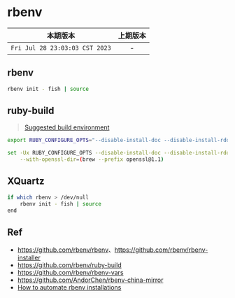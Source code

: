# rbenv

|本期版本|上期版本
|:---:|:---:
`Fri Jul 28 23:03:03 CST 2023` | -


## rbenv


```bash
rbenv init - fish | source
```


## ruby-build

> [Suggested build environment](https://github.com/rbenv/ruby-build/wiki#suggested-build-environment)

```bash
export RUBY_CONFIGURE_OPTS="--disable-install-doc --disable-install-rdoc"
```


```bash
set -Ux RUBY_CONFIGURE_OPTS --disable-install-doc --disable-install-rdoc \
	--with-openssl-dir=(brew --prefix openssl@1.1)
```

## XQuartz

```bash
if which rbenv > /dev/null
    rbenv init - fish | source
end
```


## Ref

* <https://github.com/rbenv/rbenv>、<https://github.com/rbenv/rbenv-installer>
* <https://github.com/rbenv/ruby-build>
* <https://github.com/rbenv/rbenv-vars>
* <https://github.com/AndorChen/rbenv-china-mirror>
* [How to automate rbenv installations](https://relativkreativ.at/articles/how-to-automate-rbenv-installations)
